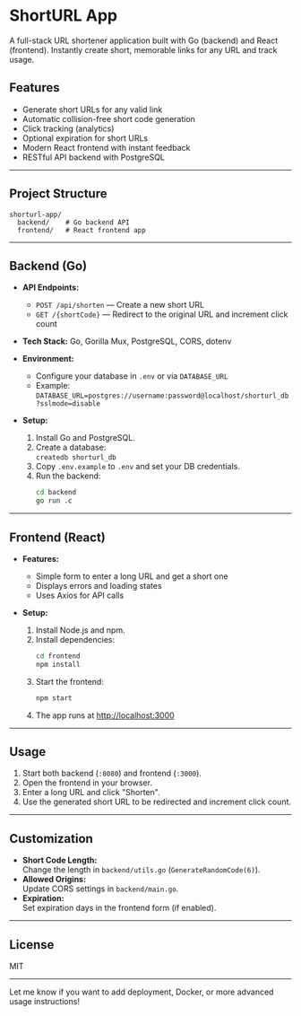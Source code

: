 # ShortURL App

A full-stack URL shortener application built with Go (backend) and React (frontend). Instantly create short, memorable links for any URL and track usage.

## Features

- Generate short URLs for any valid link
- Automatic collision-free short code generation
- Click tracking (analytics)
- Optional expiration for short URLs
- Modern React frontend with instant feedback
- RESTful API backend with PostgreSQL

---

## Project Structure

```
shorturl-app/
  backend/    # Go backend API
  frontend/   # React frontend app
```

---

## Backend (Go)

- **API Endpoints:**
  - `POST /api/shorten` — Create a new short URL
  - `GET /{shortCode}` — Redirect to the original URL and increment click count

- **Tech Stack:** Go, Gorilla Mux, PostgreSQL, CORS, dotenv

- **Environment:**
  - Configure your database in `.env` or via `DATABASE_URL`
  - Example: `DATABASE_URL=postgres://username:password@localhost/shorturl_db?sslmode=disable`

- **Setup:**
  1. Install Go and PostgreSQL.
  2. Create a database:  
     `createdb shorturl_db`
  3. Copy `.env.example` to `.env` and set your DB credentials.
  4. Run the backend:
     ```sh
     cd backend
     go run .c
     ```

---

## Frontend (React)

- **Features:**  
  - Simple form to enter a long URL and get a short one
  - Displays errors and loading states
  - Uses Axios for API calls

- **Setup:**
  1. Install Node.js and npm.
  2. Install dependencies:
     ```sh
     cd frontend
     npm install
     ```
  3. Start the frontend:
     ```sh
     npm start
     ```
  4. The app runs at [http://localhost:3000](http://localhost:3000)

---

## Usage

1. Start both backend (`:8080`) and frontend (`:3000`).
2. Open the frontend in your browser.
3. Enter a long URL and click "Shorten".
4. Use the generated short URL to be redirected and increment click count.

---

## Customization

- **Short Code Length:**  
  Change the length in `backend/utils.go` (`GenerateRandomCode(6)`).
- **Allowed Origins:**  
  Update CORS settings in `backend/main.go`.
- **Expiration:**  
  Set expiration days in the frontend form (if enabled).

---

## License

MIT

---

Let me know if you want to add deployment, Docker, or more advanced usage instructions!
